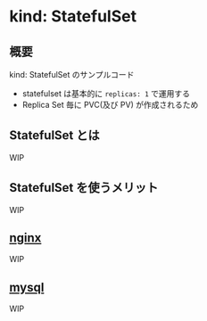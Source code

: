 # kind: StatefulSet

## 概要

kind: StatefulSet のサンプルコード

+ statefulset は基本的に `replicas: 1` で運用する 
+ Replica Set 毎に PVC(及び PV) が作成されるため

## StatefulSet とは

WIP

##  StatefulSet を使うメリット

WIP

## [nginx](./nginx)

WIP

## [mysql](./mysql)

WIP
